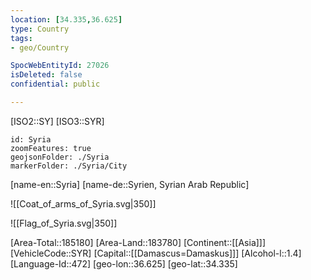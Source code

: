 ```yaml
---
location: [34.335,36.625]
type: Country
tags:
- geo/Country

SpocWebEntityId: 27026
isDeleted: false
confidential: public

---
```

[ISO2::SY]
[ISO3::SYR]
```leaflet
id: Syria
zoomFeatures: true
geojsonFolder: ./Syria
markerFolder: ./Syria/City
```

[name-en::Syria]
[name-de::Syrien, Syrian Arab Republic]

![[Coat_of_arms_of_Syria.svg|350]]

![[Flag_of_Syria.svg|350]]

[Area-Total::185180]
[Area-Land::183780]
[Continent::[[Asia]]]
[VehicleCode::SYR]
[Capital::[[Damascus=Damaskus]]]
[Alcohol-l::1.4]
[Language-Id::472]
[geo-lon::36.625]
[geo-lat::34.335]

